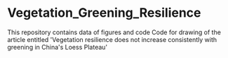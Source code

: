 # Vegetation_Greening_Resilience
This repository contains data of figures and code Code for drawing of the article entitled 'Vegetation resilience does not increase consistently with greening in China's Loess Plateau'
